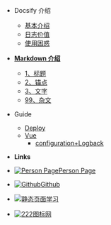 <!-- docs/_sidebar.md -->

- Docsify 介绍
    - [基本介绍](README.md)
    - [日志价值](overview/logging-effect.md)
    - [使用困惑](overview/logging-problem.md)

- [**Markdown 介绍**](markdown/README.md)
    - [1、标题](markdown/1标题.md)
    - [2、锚点](markdown/2锚点.md)
    - [3、文字](markdown/3文字.md)
    - [99、杂文](markdown/99杂.md)

- Guide
    - [Deploy](exercise/Deploy.md)
    - [Vue](exercise/Vue.md)
        - [configuration+Logback](exercise/configuration.md)
 
- **Links**
- [![Person Page](https://icongr.am/entypo/home.svg?size=16&color=808080)Person Page](http://www.boommanpro.cn/)
- [![Github](https://icongram.jgog.in/simple/github.svg?color=808080&size=16)Github](https://github.com/yanghuizhi/)
- [![](img/钻石-16.svg)静态页面学习](Links/README.md)
- [![222](img/机械-16.svg)图标网](
https://www.iconfont.cn/home/index?spm=a313x.7781069.1998910419.2)

